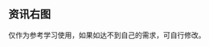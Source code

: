 ## 资讯右图

<demo-model url="/templatePage/article/demo2/demo2"></demo-model>
<template-download></template-download>

仅作为参考学习使用，如果如达不到自己的需求，可自行修改。

